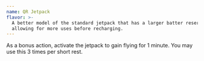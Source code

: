 ```yaml
---
name: QR Jetpack
flavor: >-
  A better model of the standard jetpack that has a larger batter reserve,
  allowing for more uses before recharging.
---
```

As a bonus action, activate the jetpack to gain flying <me-distance length="15" /> for 1 minute. You 
may use this 3 times per short rest.
